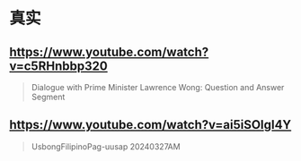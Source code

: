 # 真实

## https://www.youtube.com/watch?v=c5RHnbbp320

> Dialogue with Prime Minister Lawrence Wong: Question and Answer Segment

## https://www.youtube.com/watch?v=ai5iSOIgI4Y 

> UsbongFilipinoPag-uusap 20240327AM 

